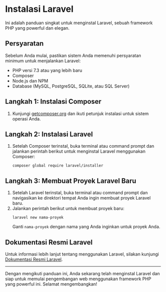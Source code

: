 # Instalasi Laravel

Ini adalah panduan singkat untuk menginstal Laravel, sebuah framework PHP yang powerful dan elegan.

## Persyaratan

Sebelum Anda mulai, pastikan sistem Anda memenuhi persyaratan minimum untuk menjalankan Laravel:

- PHP versi 7.3 atau yang lebih baru
- Composer
- Node.js dan NPM
- Database (MySQL, PostgreSQL, SQLite, atau SQL Server)

## Langkah 1: Instalasi Composer

1. Kunjungi [getcomposer.org](https://getcomposer.org/) dan ikuti petunjuk instalasi untuk sistem operasi Anda.

## Langkah 2: Instalasi Laravel

1. Setelah Composer terinstal, buka terminal atau command prompt dan jalankan perintah berikut untuk menginstal Laravel menggunakan Composer:
    ```
    composer global require laravel/installer
    ```

## Langkah 3: Membuat Proyek Laravel Baru

1. Setelah Laravel terinstal, buka terminal atau command prompt dan navigasikan ke direktori tempat Anda ingin membuat proyek Laravel baru.
2. Jalankan perintah berikut untuk membuat proyek baru:
    ```
    laravel new nama-proyek
    ```
    Ganti `nama-proyek` dengan nama yang Anda inginkan untuk proyek Anda.

## Dokumentasi Resmi Laravel

Untuk informasi lebih lanjut tentang menggunakan Laravel, silakan kunjungi [Dokumentasi Resmi Laravel](https://laravel.com/docs).

---

Dengan mengikuti panduan ini, Anda sekarang telah menginstal Laravel dan siap untuk memulai pengembangan web menggunakan framework PHP yang powerful ini. Selamat mengembangkan!
